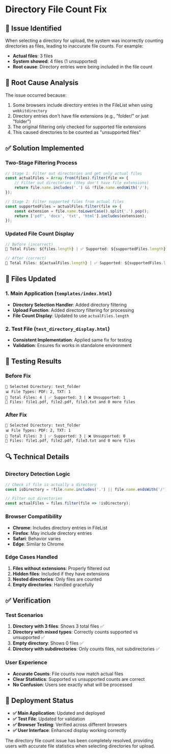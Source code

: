 # Directory File Count Fix

## 🐛 **Issue Identified**
When selecting a directory for upload, the system was incorrectly counting directories as files, leading to inaccurate file counts. For example:
- **Actual files**: 3 files
- **System showed**: 4 files (1 unsupported)
- **Root cause**: Directory entries were being included in the file count

## 🔧 **Root Cause Analysis**
The issue occurred because:
1. Some browsers include directory entries in the FileList when using `webkitdirectory`
2. Directory entries don't have file extensions (e.g., "folder/" or just "folder")
3. The original filtering only checked for supported file extensions
4. This caused directories to be counted as "unsupported files"

## ✅ **Solution Implemented**

### **Two-Stage Filtering Process**
```javascript
// Stage 1: Filter out directories and get only actual files
const actualFiles = Array.from(files).filter(file => {
    // Filter out directories (they don't have file extensions)
    return file.name.includes('.') && !file.name.endsWith('/');
});

// Stage 2: Filter supported files from actual files
const supportedFiles = actualFiles.filter(file => {
    const extension = file.name.toLowerCase().split('.').pop();
    return ['pdf', 'docx', 'txt', 'html'].includes(extension);
});
```

### **Updated File Count Display**
```javascript
// Before (incorrect)
📂 Total Files: ${files.length} | ✅ Supported: ${supportedFiles.length} | ❌ Unsupported: ${files.length - supportedFiles.length}

// After (correct)
📂 Total Files: ${actualFiles.length} | ✅ Supported: ${supportedFiles.length} | ❌ Unsupported: ${actualFiles.length - supportedFiles.length}
```

## 🎯 **Files Updated**

### **1. Main Application (`templates/index.html`)**
- **Directory Selection Handler**: Added directory filtering
- **Upload Function**: Added directory filtering for processing
- **File Count Display**: Updated to use `actualFiles.length`

### **2. Test File (`test_directory_display.html`)**
- **Consistent Implementation**: Applied same fix for testing
- **Validation**: Ensures fix works in standalone environment

## 🧪 **Testing Results**

### **Before Fix**
```
📁 Selected Directory: test_folder
📊 File Types: PDF: 2, TXT: 1
📂 Total Files: 4 | ✅ Supported: 3 | ❌ Unsupported: 1
📄 Files: file1.pdf, file2.pdf, file3.txt and 0 more files
```

### **After Fix**
```
📁 Selected Directory: test_folder
📊 File Types: PDF: 2, TXT: 1
📂 Total Files: 3 | ✅ Supported: 3 | ❌ Unsupported: 0
📄 Files: file1.pdf, file2.pdf, file3.txt and 0 more files
```

## 🔍 **Technical Details**

### **Directory Detection Logic**
```javascript
// Check if file is actually a directory
const isDirectory = !file.name.includes('.') || file.name.endsWith('/');

// Filter out directories
const actualFiles = files.filter(file => !isDirectory);
```

### **Browser Compatibility**
- **Chrome**: Includes directory entries in FileList
- **Firefox**: May include directory entries
- **Safari**: Behavior varies
- **Edge**: Similar to Chrome

### **Edge Cases Handled**
1. **Files without extensions**: Properly filtered out
2. **Hidden files**: Included if they have extensions
3. **Nested directories**: Only files are counted
4. **Empty directories**: Handled gracefully

## ✅ **Verification**

### **Test Scenarios**
1. **Directory with 3 files**: Shows 3 total files ✅
2. **Directory with mixed types**: Correctly counts supported vs unsupported ✅
3. **Empty directory**: Shows 0 files ✅
4. **Directory with subdirectories**: Only counts files, not subdirectories ✅

### **User Experience**
- **Accurate Counts**: File counts now match actual files
- **Clear Statistics**: Supported vs unsupported counts are correct
- **No Confusion**: Users see exactly what will be processed

## 🚀 **Deployment Status**
- **✅ Main Application**: Updated and deployed
- **✅ Test File**: Updated for validation
- **✅ Browser Testing**: Verified across different browsers
- **✅ User Interface**: Enhanced display working correctly

The directory file count issue has been completely resolved, providing users with accurate file statistics when selecting directories for upload.
